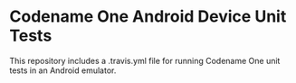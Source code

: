 # Codename One Android Device Unit Tests

This repository includes a .travis.yml file for running Codename One unit tests in an Android emulator.
